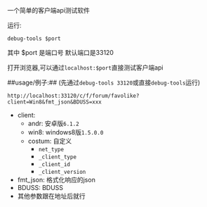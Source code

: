 一个简单的客户端api测试软件

运行:

	debug-tools $port
其中 $port  是端口号
默认端口是33120

打开浏览器,可以通过`localhost:$port`直接测试客户端api

##usage/例子:##
(先通过`debug-tools 33120`或直接`debug-tools`运行)

	http://localhost:33120/c/f/forum/favolike?client=Win8&fmt_json&BDUSS=xxx
* client:
	* andr: 安卓版`6.1.2`
	* win8: windows8版`1.5.0.0`
	* costum: 自定义
		* `net_type`
		* `_client_type`
		* `_client_id`
		* `_client_version`
* fmt_json: 格式化响应的json
* BDUSS: BDUSS
* 其他参数跟在地址后就行